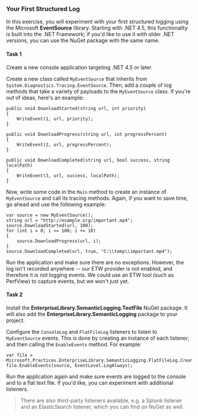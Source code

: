 ### Your First Structured Log

In this exercise, you will experiment with your first structured logging using the Microsoft **EventSource** library. Starting with .NET 4.5, this functionality is built into the .NET Framework; if you'd like to use it with older .NET versions, you can use the NuGet package with the same name.

#### Task 1

Create a new console application targeting .NET 4.5 or later.

Create a new class called `MyEventSource` that inherits from `System.Diagnostics.Tracing.EventSource`. Then, add a couple of log methods that take a variety of payloads to the `MyEventSource` class. If you're out of ideas, here's an example:

```
public void DownloadStarted(string url, int priority)
{
    WriteEvent(1, url, priority);
}

public void DownloadProgress(string url, int progressPercent)
{
    WriteEvent(2, url, progressPercent);
}

public void DownloadCompleted(string url, bool success, string localPath)
{
    WriteEvent(3, url, success, localPath);
}
```

Now, write some code in the `Main` method to create an instance of `MyEventSource` and call its tracing methods. Again, if you want to save time, go ahead and use the following example:

```
var source = new MyEventSource();
string url = "http://example.org/important.mp4";
source.DownloadStarted(url, 100);
for (int i = 0; i <= 100; i += 10)
{
    source.DownloadProgress(url, i);
}
source.DownloadCompleted(url, true, "C:\\temp\\important.mp4");
```

Run the application and make sure there are no exceptions. However, the log isn't recorded anywhere -- our ETW provider is not enabled, and therefore it is not logging events. We could use an ETW tool (such as PerfView) to capture events, but we won't just yet.

#### Task 2

Install the **EnterpriseLibrary.SemanticLogging.TextFile** NuGet package. It will also add the **EnterpriseLibrary.SemanticLogging** package to your project.

Configure the `ConsoleLog` and `FlatFileLog` listeners to listen to `MyEventSource` events. This is done by creating an instance of each listener, and then calling the `EnableEvents` method. For example:

```
var file = Microsoft.Practices.EnterpriseLibrary.SemanticLogging.FlatFileLog.CreateListener("my.log");
file.EnableEvents(source, EventLevel.LogAlways);
```

Run the application again and make sure events are logged to the console and to a flat text file. If you'd like, you can experiment with additional listeners.

> There are also third-party listeners available, e.g. a Splunk listener and an ElasticSearch listener, which you can find on NuGet as well.

